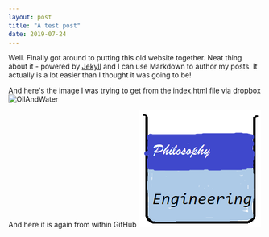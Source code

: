 ```yaml
---
layout: post
title: "A test post"
date: 2019-07-24
---
```


Well. Finally got around to putting this old website together. Neat thing about it - powered by [Jekyll](http://jekyllrb.com) and I can use Markdown to author my posts. It actually is a lot easier than I thought it was going to be!

And here's the image I was trying to get from the index.html file via dropbox ![OilAndWater](https://www.dropbox.com/s/e8mb3rfiybll6ni/OilAndWater.png?dl=0)

And here it is again from within GitHub ![OilAndWater](../_assets/_images/OilAndWater.png)
